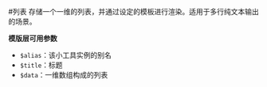 #列表
存储一个一维的列表，并通过设定的模板进行渲染。适用于多行纯文本输出的场景。

**模版层可用参数**

- `$alias`：该小工具实例的别名
- `$title`：标题
- `$data`：一维数组构成的列表